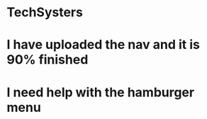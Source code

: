 # TechSysters
# I have uploaded the nav and it is 90% finished
# I need help with the hamburger menu
